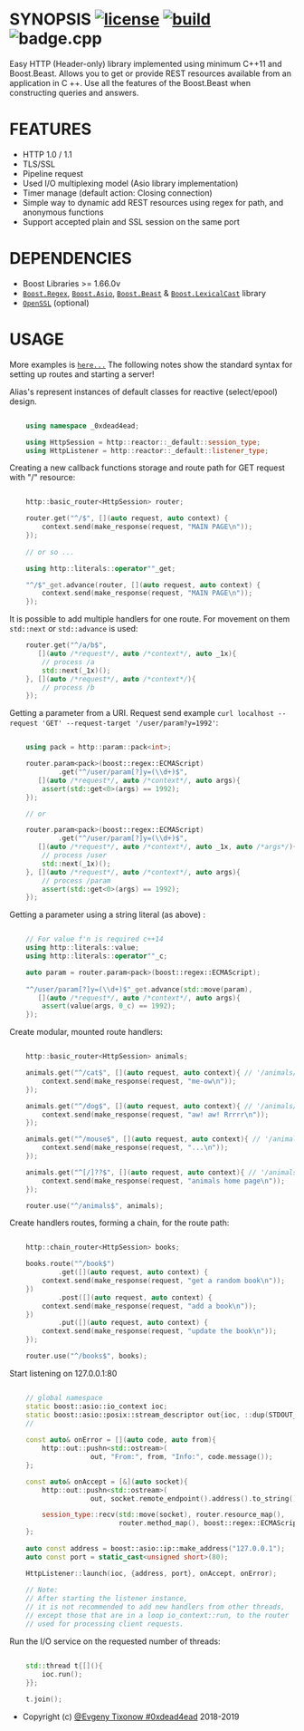 # SYNOPSIS [![license][badge.license]][license] [![build][badge.build]][build] ![badge.cpp](https://img.shields.io/badge/c++-11/14-ff69b4.svg?style=flat-square)

[badge.license]: http://img.shields.io/badge/license-BSD%E2%80%932%E2%80%93Clause-blue.svg?style=flat-square
[badge.build]: https://img.shields.io/travis/0xdead4ead/BeastHttp.svg?style=flat-square&logo=travis

[license]: https://github.com/0xdead4ead/BeastHttp/blob/master/LICENSE
[build]: https://travis-ci.org/0xdead4ead/BeastHttp

Easy HTTP (Header-only) library implemented using minimum C++11 and Boost.Beast. Allows you to get or provide REST resources available from an application in C ++. Use all the features of the Boost.Beast when constructing queries and answers.

# FEATURES

* HTTP 1.0 / 1.1
* TLS/SSL
* Pipeline request
* Used I/O multiplexing model (Asio library implementation)
* Timer manage (default action: Closing connection)
* Simple way to dynamic add REST resources using regex for path, and anonymous functions
* Support accepted plain and SSL session on the same port

# DEPENDENCIES

* Boost Libraries >= 1.66.0v
* [`Boost.Regex`](https://github.com/boostorg/regex), [`Boost.Asio`](https://github.com/boostorg/asio), [`Boost.Beast`](https://github.com/boostorg/beast/tree/develop) & [`Boost.LexicalCast`](https://github.com/boostorg/lexical_cast) library
* [`OpenSSL`](https://github.com/openssl/openssl) (optional)

# USAGE

More examples is [`here...`](https://github.com/0xdead4ead/BeastHttp/tree/dev/examples)
The following notes show the standard syntax for setting up routes and starting a server!

Alias's represent instances of default classes for reactive (select/epool) design.

```cpp

    using namespace _0xdead4ead;

    using HttpSession = http::reactor::_default::session_type;
    using HttpListener = http::reactor::_default::listener_type;

```

Creating a new callback functions storage and route path for GET request with "/" resource: 

```cpp

    http::basic_router<HttpSession> router;

    router.get("^/$", [](auto request, auto context) {
        context.send(make_response(request, "MAIN PAGE\n"));
    });
    
    // or so ...

    using http::literals::operator""_get;

    "^/$"_get.advance(router, [](auto request, auto context) {
        context.send(make_response(request, "MAIN PAGE\n"));
    });

```

It is possible to add multiple handlers for one route. For movement on them `std::next` or `std::advance` is used:

```cpp
    router.get("^/a/b$",
       [](auto /*request*/, auto /*context*/, auto _1x){
        // process /a
        std::next(_1x)();
    }, [](auto /*request*/, auto /*context*/){
        // process /b
    });

```

Getting a parameter from a URI. Request send example `curl localhost --request 'GET' --request-target '/user/param?y=1992'`:

```cpp

    using pack = http::param::pack<int>;

    router.param<pack>(boost::regex::ECMAScript)
            .get("^/user/param[?]y=(\\d+)$", 
       [](auto /*request*/, auto /*context*/, auto args){
        assert(std::get<0>(args) == 1992);
    });

    // or

    router.param<pack>(boost::regex::ECMAScript)
            .get("^/user/param[?]y=(\\d+)$",
       [](auto /*request*/, auto /*context*/, auto _1x, auto /*args*/){
        // process /user
        std::next(_1x)();
    }, [](auto /*request*/, auto /*context*/, auto args){
        // process /param
        assert(std::get<0>(args) == 1992);
    });

```

Getting a parameter using a string literal (as above) :

```cpp

    // For value f'n is required c++14
    using http::literals::value;
    using http::literals::operator""_c;

    auto param = router.param<pack>(boost::regex::ECMAScript);
    
    "^/user/param[?]y=(\\d+)$"_get.advance(std::move(param), 
       [](auto /*request*/, auto /*context*/, auto args){
        assert(value(args, 0_c) == 1992);
    });

```

Create modular, mounted route handlers:

```cpp

    http::basic_router<HttpSession> animals;

    animals.get("^/cat$", [](auto request, auto context){ // '/animals/cat'
        context.send(make_response(request, "me-ow\n"));
    });

    animals.get("^/dog$", [](auto request, auto context){ // '/animals/dog'
        context.send(make_response(request, "aw! aw! Rrrrr\n"));
    });

    animals.get("^/mouse$", [](auto request, auto context){ // '/animals/mouse'
        context.send(make_response(request, "...\n"));
    });

    animals.get("^[/]??$", [](auto request, auto context){ // '/animals' or '/animals/'
        context.send(make_response(request, "animals home page\n"));
    });

    router.use("^/animals$", animals);

```

Create handlers routes, forming a chain, for the route path:

```cpp

    http::chain_router<HttpSession> books;

    books.route("^/book$")
            .get([](auto request, auto context) {
        context.send(make_response(request, "get a random book\n"));
    })
            .post([](auto request, auto context) {
        context.send(make_response(request, "add a book\n"));
    })
            .put([](auto request, auto context) {
        context.send(make_response(request, "update the book\n"));
    });

    router.use("^/books$", books);

```

Start listening on 127.0.0.1:80

```cpp

    // global namespace
    static boost::asio::io_context ioc;
    static boost::asio::posix::stream_descriptor out{ioc, ::dup(STDOUT_FILENO)};
    //
    
    const auto& onError = [](auto code, auto from){
        http::out::pushn<std::ostream>(
                    out, "From:", from, "Info:", code.message());
    };

    const auto& onAccept = [&](auto socket){
        http::out::pushn<std::ostream>(
                    out, socket.remote_endpoint().address().to_string(), "connected!");

        session_type::recv(std::move(socket), router.resource_map(),
                           router.method_map(), boost::regex::ECMAScript, onError);
    };
    
    auto const address = boost::asio::ip::make_address("127.0.0.1");
    auto const port = static_cast<unsigned short>(80);

    HttpListener::launch(ioc, {address, port}, onAccept, onError);
    
    // Note: 
    // After starting the listener instance, 
    // it is not recommended to add new handlers from other threads, 
    // except those that are in a loop io_context::run, to the router 
    // used for processing client requests.

```

Run the I/O service on the requested number of threads:

```cpp

    std::thread t{[](){
        ioc.run();
    }};
    
    t.join();

```
* Copyright (c) [@Evgeny Tixonow #0xdead4ead](https://github.com/0xdead4ead) 2018-2019
